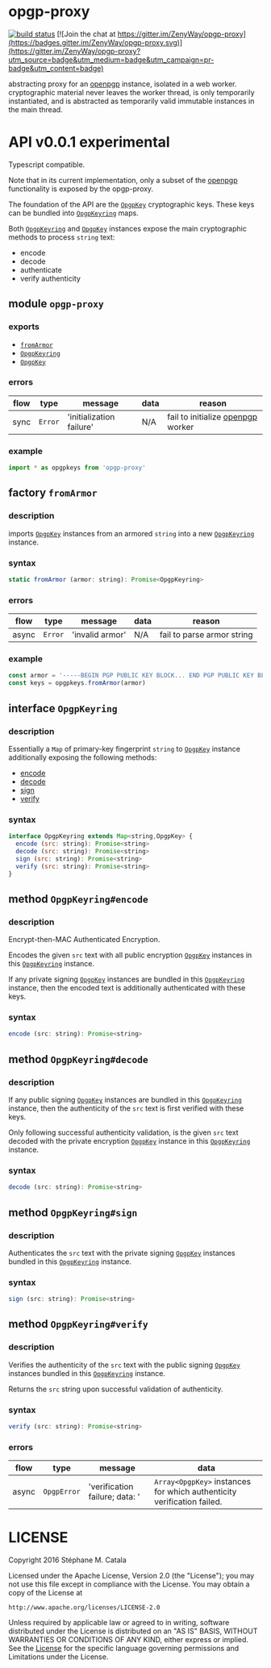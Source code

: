# opgp-proxy
[![build status](https://travis-ci.org/ZenyWay/opgp-proxy.svg?branch=master)](https://travis-ci.org/ZenyWay/opgp-proxy)
[![Join the chat at https://gitter.im/ZenyWay/opgp-proxy](https://badges.gitter.im/ZenyWay/opgp-proxy.svg)](https://gitter.im/ZenyWay/opgp-proxy?utm_source=badge&utm_medium=badge&utm_campaign=pr-badge&utm_content=badge)

abstracting proxy for an [openpgp](https://openpgpjs.org/) instance, isolated
in a web worker.
cryptographic material never leaves the worker thread,
is only temporarily instantiated,
and is abstracted as temporarily valid immutable instances in the main thread.

# <a name="api"></a> API v0.0.1 experimental
Typescript compatible.

Note that in its current implementation,
only a subset of the [openpgp](https://openpgpjs.org/) functionality
is exposed by the opgp-proxy.

The foundation of the API are the [`OpgpKey`](#api.opgpkey)
cryptographic keys.
These keys can be bundled into [`OpgpKeyring`](#api.opgpkey) maps.

Both [`OpgpKeyring`](#api.opgpkey) and
[`OpgpKey`](#api.opgpkey) instances
expose the main cryptographic methods to process `string` text:
* encode
* decode
* authenticate
* verify authenticity

## <a name="api.opgp-proxy"></a> module `opgp-proxy`
### exports
* [`fromArmor`](#api.fromArmor)
* [`OpgpKeyring`](#api.opgpkeyring)
* [`OpgpKey`](#api.opgpkey)

### errors
flow | type | message | data | reason
-----|------|---------|------|-------
sync |`Error`|'initialization failure'|N/A|fail to initialize [openpgp](https://openpgpjs.org/) worker

### example
```javascript
import * as opgpkeys from 'opgp-proxy'
```

## <a name="api.fromArmor"></a> factory `fromArmor`
### description
imports [`OpgpKey`](#api.opgpkey) instances
from an armored `string` into
a new [`OpgpKeyring`](#api.opgpkey) instance.

### syntax
```javascript
static fromArmor (armor: string): Promise<OpgpKeyring>
```

### errors
flow | type | message | data | reason
-----|------|---------|------|-------
async|`Error`|'invalid armor'|N/A|fail to parse armor string

### example
```javascript
const armor = '-----BEGIN PGP PUBLIC KEY BLOCK... END PGP PUBLIC KEY BLOCK-----'
const keys = opgpkeys.fromArmor(armor)
```

##  <a name="api.opgpkeyring"></a> interface `OpgpKeyring`
### description
Essentially a `Map` of primary-key fingerprint `string`
to [`OpgpKey`](#api.opgpkey) instance
additionally exposing the following methods:
* [encode](#api.opgpkeyring.encode)
* [decode](#api.opgpkeyring.decode)
* [sign](#api.opgpkeyring.sign)
* [verify](#api.opgpkeyring.verify)

### syntax
```javascript
interface OpgpKeyring extends Map<string,OpgpKey> {
  encode (src: string): Promise<string>
  decode (src: string): Promise<string>
  sign (src: string): Promise<string>
  verify (src: string): Promise<string>
}
```

##  <a name="api.opgpkeyring.encode"></a> method `OpgpKeyring#encode`
### description
Encrypt-then-MAC Authenticated Encryption.

Encodes the given `src` text
with all public encryption [`OpgpKey`](#api.opgpkey) instances
in this [`OpgpKeyring`](#api.opgpkey) instance.

If any private signing [`OpgpKey`](#api.opgpkey) instances
are bundled in this [`OpgpKeyring`](#api.opgpkey) instance,
then the encoded text is additionally authenticated with these keys.

### syntax
```javascript
encode (src: string): Promise<string>
```

##  <a name="api.opgpkeyring.decode"></a> method `OpgpKeyring#decode`
### description
If any public signing [`OpgpKey`](#api.opgpkey) instances
are bundled in this [`OpgpKeyring`](#api.opgpkey) instance,
then the authenticity of the `src` text is first verified with these keys.

Only following successful authenticity validation, is the given `src` text decoded
with the private encryption [`OpgpKey`](#api.opgpkey) instance
in this [`OpgpKeyring`](#api.opgpkey) instance.

### syntax
```javascript
decode (src: string): Promise<string>
```

##  <a name="api.opgpkeyring.sign"></a> method `OpgpKeyring#sign`
### description
Authenticates the `src` text with the private signing
[`OpgpKey`](#api.opgpkey) instances
bundled in this [`OpgpKeyring`](#api.opgpkey) instance.

### syntax
```javascript
sign (src: string): Promise<string>
```

##  <a name="api.opgpkeyring.verify"></a> method `OpgpKeyring#verify`
### description
Verifies the authenticity of the `src` text with the public signing
[`OpgpKey`](#api.opgpkey) instances
bundled in this [`OpgpKeyring`](#api.opgpkey) instance.

Returns the `src` string upon successful validation of authenticity.

### syntax
```javascript
verify (src: string): Promise<string>
```

### errors
flow | type | message | data
-----|------|---------|---------
async|`OpgpError`|'verification failure; data: '|`Array<OpgpKey>` instances for which authenticity verification failed.

# <a name="license"></a> LICENSE
Copyright 2016 Stéphane M. Catala

Licensed under the Apache License, Version 2.0 (the "License");
you may not use this file except in compliance with the License.
You may obtain a copy of the License at

    http://www.apache.org/licenses/LICENSE-2.0

Unless required by applicable law or agreed to in writing, software
distributed under the License is distributed on an "AS IS" BASIS,
WITHOUT WARRANTIES OR CONDITIONS OF ANY KIND, either express or implied.
See the [License](./LICENSE) for the specific language governing permissions and
Limitations under the License.
